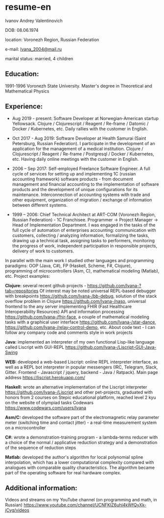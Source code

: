 # resume-en

Ivanov Andrey Valentinovich

DOB: 08.06.1974

location: Voronezh Region, Russian Federation

e-mail: Ivana_2004@mail.ru

marital status: married, 4 children

## Education:

1991-1996 Voronezh State University. Master's degree in Theoretical and Mathematical Physics

## Experience:

 * Aug 2019 - present:
Software Developer at Norwegian-American startup Yellowsack. Clojure / Clojurescript / Reagent / Re-frame / Datomic / Docker / Kubernetes, etc. Daily rallies with the customer in English.

 * Oct 2017 - Aug 2019:
Software Developer at Health Samurai (Saint Petersburg, Russian Federation). I participate in the development of an application for the management of a medical institution. Clojure / Clojurescript / Reagent / Re-frame / Postgresql / Docker / Kubernetes, etc. Having daily online meetings with the customer in English.

 * 2006 – Sep 2017:
Self-employed Freelance Software Engineer. A full cycle of services for setting up and implementing 1C (russian accounting framework) software products - from document management and financial accounting to the implementation of software products and the development of unique configurations for its maintenance. Interconnection of accounting systems with trade and other equipment, organization of migration / exchange of information between different systems.

 * 1999 – 2006:
Chief Technical Architect at ART-COM (Voronezh Region, Russian Federation) - 1C Franchisee. Programmer -> Project Manager -> Head of Implementation Department. I was engaged in the tasks of the full cycle of automation of enterprises accounting: communication with customers, collecting / analyzing information, formalizing the tasks, drawing up a technical task, assigning tasks to performers, monitoring the progress of work, independent participation in responsible projects, delivery of work to customers.


In parallel with the main work I studied other languages ​​and programming paradigms: OOP (Java, C#), FP (Haskell, Scheme, F#, Clojure), programming of microcontrollers (Asm, C), mathematical modeling (Matlab), etc. Project examples:

**Clojure:** several recent github projects - https://github.com/Ivana-?tab=repositories 
Of interest may be noted universal REPL-based debugger with breakpoints https://github.com/Ivana-/bb-debug, solution of the stack overflow problem in Clojure https://github.com/Ivana-/naso, universal frontend to the any server implementing FHIR (Fast Healthcare Interoperability Resources) API and information processing https://github.com/Ivana-/fhir-face, a couple of mathematical modeling tasks with a graphical user interface https://github.com/Ivana-/star-dance, https://github.com/Ivana-/relay-control-demo, etc.
About code text - I can follow any company code and comments style in work projects

**Java:** implemented an interpreter of my own functional Lisp-like language called Liscript with GUI-REPL https://github.com/Ivana-/Liscript-GUI-Java-Swing

**WEB:** developed a web-based Liscript: online REPL interpreter interface, as well as a REPL bot interpreter in popular messengers (IRC, Telegram, Slack, Gitter. Frontend - Javascript / jquery, backend - Java / Ratpack). Main page address https://liscript.herokuapp.com/

**Haskell:** wrote an alternative implementation of the Liscript interpreter https://github.com/Ivana-/Liscript and other pet-projects, graduated with honors from 2 courses on Stepic educational platform, reached level 2 kyu on the website of olympiad tasks Codewars https://www.codewars.com/users/Ivana

**Asm/C:** developed the software part of the electromagnetic relay parameter meter (switching time and contact jitter) - a real-time measurement system on a microcontroller

**С#:** wrote a demonstration-training program - a lambda-terms reducer with a choice of the normal / applicative reduction strategy and a demonstration of the sequence of reduction steps

**Matlab:** developed the author's algorithm for local polynomial spline interpolation, which has a lower computational complexity compared with analogues with comparable quality characteristics. The algorithm became part of the operating software for real hardware complex.

## Additional information:

Videos and streams on my YouTube channel (on programming and math, in Russian) https://www.youtube.com/channel/UCNFKlZ6uhl4kWfQyXk-jCvg/videos
